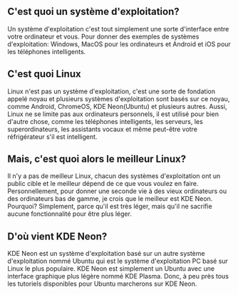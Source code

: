 ## C'est quoi un système d'exploitation?
Un système d'exploitation c'est tout simplement une sorte d'interface entre votre ordinateur et vous. Pour donner des exemples de systèmes d'exploitation: Windows, MacOS pour les ordinateurs et Android et iOS pour les téléphones intelligents.

## C'est quoi Linux
Linux n'est pas un système d'exploitation, c'est une sorte de fondation appelé noyau et plusieurs systèmes d'exploitation sont basés sur ce noyau, comme Android, ChromeOS, KDE Neon(Ubuntu) et plusieurs autres. Aussi, Linux ne se limite pas aux ordinateurs personnels, il est utilisé pour bien d'autre chose, comme les téléphones intelligents, les serveurs, les superordinateurs, les assistants vocaux et même peut-être votre réfrigérateur s'il est intelligent.

## Mais, c'est quoi alors le meilleur Linux?
Il n'y a pas de meilleur Linux, chacun des systèmes d'exploitation ont un public cible et le meilleur dépend de ce que vous voulez en faire. Personnellement, pour donner une seconde vie à des vieux ordinateurs ou des ordinateurs bas de gamme, je crois que le meilleur est KDE Neon. Pourquoi? Simplement, parce qu'il est très léger, mais qu'il ne sacrifie aucune fonctionnalité pour être plus léger.

## D'où vient KDE Neon?
KDE Neon est un système d'exploitation basé sur un autre système d'exploitation nommé Ubuntu qui est le système d'exploitation PC basé sur Linux le plus populaire. KDE Neon est simplement un Ubuntu avec une interface graphique plus légère nommé KDE Plasma. Donc, à peu près tous les tutoriels disponibles pour Ubuntu marcherons sur KDE Neon.
